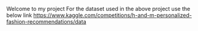 Welcome to my project
For the dataset used in the above project use the below link
https://www.kaggle.com/competitions/h-and-m-personalized-fashion-recommendations/data
